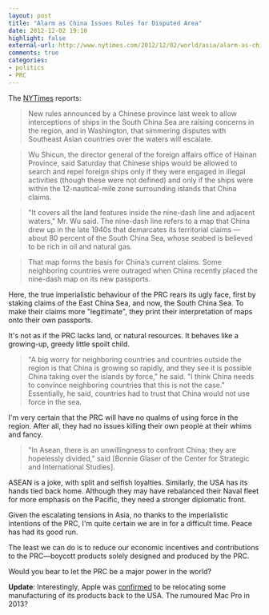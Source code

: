 ```yaml
---
layout: post
title: "Alarm as China Issues Rules for Disputed Area"
date: 2012-12-02 19:10
highlight: false
external-url: http://www.nytimes.com/2012/12/02/world/asia/alarm-as-china-issues-rules-for-disputed-sea.html?pagewanted=all
comments: true
categories: 
- politics
- PRC
---
```

The [NYTimes][source] reports:

> New rules announced by a Chinese province last week to allow interceptions of ships in the South China Sea are raising concerns in the region, and in Washington, that simmering disputes with Southeast Asian countries over the waters will escalate.

> Wu Shicun, the director general of the foreign affairs office of Hainan Province, said Saturday that Chinese ships would be allowed to search and repel foreign ships only if they were engaged in illegal activities (though these were not defined) and only if the ships were within the 12-nautical-mile zone surrounding islands that China claims.

> "It covers all the land features inside the nine-dash line and adjacent waters," Mr. Wu said. The nine-dash line refers to a map that China drew up in the late 1940s that demarcates its territorial claims — about 80 percent of the South China Sea, whose seabed is believed to be rich in oil and natural gas.

> That map forms the basis for China’s current claims. Some neighboring countries were outraged when China recently placed the nine-dash map on its new passports.

Here, the true imperialistic behaviour of the PRC rears its ugly face, first by staking claims of the East China Sea, and now, the South China Sea. To make their claims more "legitimate", they print their interpretation of maps onto their own passports.

It's not as if the PRC lacks land, or natural resources. It behaves like a growing-up, greedy little spoilt child.

> "A big worry for neighboring countries and countries outside the region is that China is growing so rapidly, and they see it is possible China taking over the islands by force," he said. "I think China needs to convince neighboring countries that this is not the case." Essentially, he said, countries had to trust that China would not use force in the sea.

I'm very certain that the PRC will have no qualms of using force in the region. After all, they had no issues killing their own people at their whims and fancy.

> "In Asean, there is an unwillingness to confront China; they are hopelessly divided," said [Bonnie Glaser of the Center for Strategic and International Studies].

ASEAN is a joke, with split and selfish loyalties. Similarly, the USA has its hands tied back home. Although they may have rebalanced their Naval fleet for more emphasis on the Pacific, they need a stronger diplomatic front.

Given the escalating tensions in Asia, no thanks to the imperialistic intentions of the PRC, I'm quite certain we are in for a difficult time. Peace has had its good run.

The least we can do is to reduce our economic incentives and contributions to the PRC—boycott products solely designed and produced by the PRC.

Would you bear to let the PRC be a major power in the world?

**Update**: Interestingly, Apple was [confirmed][nyt] to be relocating some manufacturing of its products back to the USA. The rumoured Mac Pro in 2013?

[nyt]: http://www.nytimes.com/2012/12/07/technology/apple-to-resume-us-manufacturing.html?hp&_r=1&pagewanted=all
[source]: http://www.nytimes.com/2012/12/02/world/asia/alarm-as-china-issues-rules-for-disputed-sea.html?pagewanted=all
